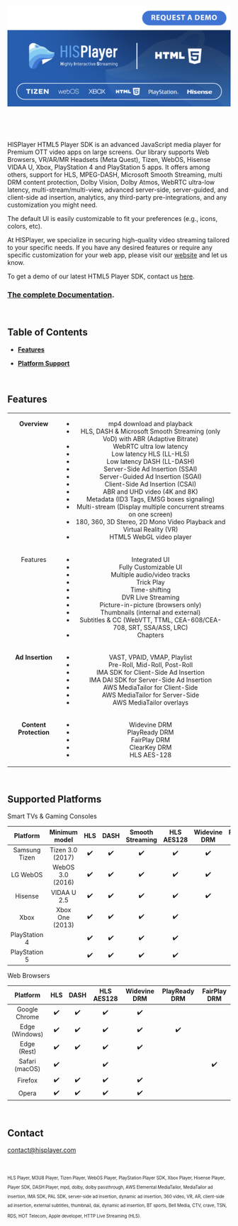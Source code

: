 <h1 style="line-height:2;"><p align="center"><a href="https://www.hisplayer.com/html5sdk/" target="_blank"><img src="https://github.com/HISPlayer/HISPlayer_HTML5Player_SDK/blob/main/html5 github.png"></a>

</p></h1>
</br>

HlSPlayer HTML5 Player SDK is an advanced JavaScript media player for Premium OTT video apps on large screens. 
Our library supports Web Browsers, VR/AR/MR Headsets (Meta Quest), Tizen, WebOS, Hisense VIDAA U, Xbox, PlayStation 4 and PlayStation 5 apps.
It offers among others, support for HLS, MPEG-DASH, Microsoft Smooth Streaming, multi DRM content protection, Dolby Vision, Dolby Atmos, WebRTC ultra-low latency, multi-stream/multi-view, advanced server-side, server-guided, and client-side ad insertion, analytics, any third-party pre-integrations, and any customization you might need.  

The default UI is easily customizable to fit your preferences (e.g., icons, colors, etc).</p>

At HlSPlayer, we specialize in securing high-quality video streaming tailored to your specific needs. If you have any desired features or require any specific customization for your web app, please visit our [website](https://www.hisplayer.com/demo-gaming/) and let us know.

To get a demo of our latest HTML5 Player SDK, contact us [here](https://www.hisplayer.com/html5sdk/).


### [The complete Documentation](https://documentation.hisplayer.com/html5/api/index.html).

<br>
  
## Table of Contents

* **[Features](#features)**  

* **[Platform Support](#-platform-support)**

<br>

## Features

<table>
 <tbody style="text-align:center;">
   <tr>
     <td valign="top" style="text-align:center;">
         <p style="max-width:100%;"><b>Overview</b></p>
     </td>
     <td>
       <ul>
       <li>mp4 download and playback</li>
       <li>HLS, DASH & Microsoft Smooth Streaming (only VoD) with ABR (Adaptive Bitrate)</li>
       <li>WebRTC ultra low latency</li>
       <li>Low latency HLS (LL-HLS)</li>
       <li>Low latency DASH (LL-DASH)</li>
       <li>Server-Side Ad Insertion (SSAI)</li>
       <li>Server-Guided Ad Insertion (SGAI)</li>
       <li>Client-Side Ad Insertion (CSAI)
       <li>ABR and UHD video (4K and 8K)</li>
       <li>Metadata (ID3 Tags, EMSG boxes signaling) </li>
       <li>Multi-stream (Display multiple concurrent streams on one screen)</li>
       <li>180, 360, 3D Stereo, 2D Mono Video Playback and Virtual Reality (VR)</li>
       <li>HTML5 WebGL video player</li>
       </ul>
     </td>
        <tr>
            <td valign="top" style="text-align:center;">
            <p style="max-width:100%;">Features</b></p>
     </td>
     <td>
       <ul>
        <li>Integrated UI</li>
        <li>Fully Customizable UI</li>
        <li>Multiple audio/video tracks</li>
        <li>Trick Play</li>
        <li>Time-shifting</li>
        <li>DVR Live Streaming</li>
        <li>Picture-in-picture (browsers only)</li>
        <li>Thumbnails (internal and external)</li>
        <li>Subtitles & CC (WebVTT, TTML, CEA-608/CEA-708, SRT, SSA/ASS, LRC)</li>
        <li>Chapters</li>
         </ul>
     </td>
     </tr>
     <tr>
        <td valign="top" style="text-align:center;">
        <p style="max-width:100%;text-align:center;"><b>Ad Insertion</b></p>
         </td>
     <td>
       <ul>
       <li>VAST, VPAID, VMAP, Playlist</li>
       <li>Pre-Roll, Mid-Roll, Post-Roll</li>
       <li>IMA SDK for Client-Side Ad Insertion</li>
       <li>IMA DAI SDK for Server-Side Ad Insertion</li>
       <li>AWS MediaTailor for Client-Side</li>
       <li>AWS MediaTailor for Server-Side</li>
       <li>AWS MediaTailor overlays</li>
       </ul>
     </td>
     </tr>
     <tr>
        <td valign="top" style="text-align:center;">
        <p style="max-width:100%;text-align:center;"><b>Content Protection</b></p>
         </td>
     <td>
       <ul>
       <li>Widevine DRM</li>
       <li>PlayReady DRM</li>
       <li>FairPlay DRM</li>
       <li>ClearKey DRM</li>
       <li>HLS AES-128</li>
      </ul>
     </td>
     </tr>
   </tr>
 </tbody>
</table>

<br>

## Supported Platforms

Smart TVs & Gaming Consoles

| Platform | Minimum model| HLS | DASH | Smooth Streaming | HLS AES128 | Widevine DRM | PlayReady DRM|
| :-----:| :-----:| :-----:| :-----:| :-----:| :-----:| :-----:| :-----:|
| Samsung Tizen  | Tizen 3.0 (2017) |:heavy_check_mark: | :heavy_check_mark: | :heavy_check_mark: | :heavy_check_mark: | :heavy_check_mark: | :heavy_check_mark: |
| LG WebOS |WebOS 3.0 (2016) | :heavy_check_mark: | :heavy_check_mark: | :heavy_check_mark: | :heavy_check_mark: | :heavy_check_mark: | :heavy_check_mark: | :heavy_check_mark: |
| Hisense | VIDAA U 2.5 | :heavy_check_mark: | :heavy_check_mark: | :heavy_check_mark: | :heavy_check_mark: | :heavy_check_mark: | :heavy_check_mark: | 
| Xbox | Xbox One (2013)| :heavy_check_mark:| :heavy_check_mark:|:heavy_check_mark: |:heavy_check_mark:| | :heavy_check_mark: | 
| PlayStation 4 | |:heavy_check_mark:|:heavy_check_mark:| :heavy_check_mark: |:heavy_check_mark: | | :heavy_check_mark: |
| PlayStation 5 | | :heavy_check_mark: | :heavy_check_mark: | :heavy_check_mark: | :heavy_check_mark: | | :heavy_check_mark: |

Web Browsers

| Platform | HLS | DASH | HLS AES128 | Widevine DRM | PlayReady DRM | FairPlay DRM| 
| :-----:| :-----:| :-----:| :-----:| :-----:| :-----:| :-----:|
| Google Chrome |  :heavy_check_mark: | :heavy_check_mark: | :heavy_check_mark: | :heavy_check_mark: | | |
| Edge (Windows) |  :heavy_check_mark: | :heavy_check_mark: | :heavy_check_mark: | :heavy_check_mark: | :heavy_check_mark: | |
| Edge (Rest) |  :heavy_check_mark: | :heavy_check_mark: | :heavy_check_mark: | :heavy_check_mark: | | |
| Safari (macOS)|  :heavy_check_mark: |  | :heavy_check_mark: | | |:heavy_check_mark: |
| Firefox|  :heavy_check_mark: | :heavy_check_mark: | :heavy_check_mark: | :heavy_check_mark: | | |
| Opera |  :heavy_check_mark: | :heavy_check_mark: | :heavy_check_mark: | :heavy_check_mark: | | |

<br>

## Contact
[contact@hisplayer.com](mailto:contact@hisplayer.com)

<br>

<sub><sup>HLS Player, M3U8 Player, Tizen Player, WebOS Player, PlayStation Player SDK, Xbox Player, Hisense Player, Player SDK, DASH Player, mpd, dolby, dolby passthrough, AWS Elemental MediaTailor, MediaTailor ad insertion, IMA SDK, PAL SDK, server-side ad insertion, dynamic ad insertion, 360 video, VR, AR, client-side ad insertion, external subtitles, thumbnail, dai, dynamic ad insertion, BT sports, Bell Media, CTV, crave, TSN, RDS, HOT Telecom, Apple developer, HTTP Live Streaming (HLS).</sub><sup> 

